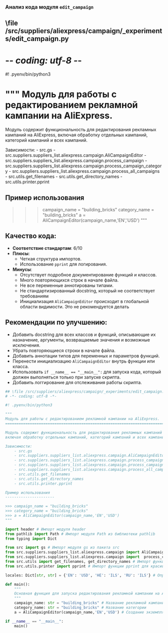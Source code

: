 ### **Анализ кода модуля `edit_campaign`**

## \file /src/suppliers/aliexpress/campaign/_experiments/edit_campaign.py
# -*- coding: utf-8 -*-
#! .pyenv/bin/python3

"""
Модуль для работы с редактированием рекламной кампании на AliExpress.
=======================================================================

Модуль содержит функциональность для редактирования рекламных кампаний на AliExpress,
включая обработку отдельных кампаний, категорий кампаний и всех кампаний.

Зависимости:
    - src.gs
    - src.suppliers.suppliers_list.aliexpress.campaign.AliCampaignEditor
    - src.suppliers.suppliers_list.aliexpress.campaign.process_campaign
    - src.suppliers.suppliers_list.aliexpress.campaign.process_campaign_category
    - src.suppliers.suppliers_list.aliexpress.campaign.process_all_campaigns
    - src.utils.get_filenames
    - src.utils.get_directory_names
    - src.utils.printer.pprint

Пример использования
----------------------

>>> campaign_name = "building_bricks"
>>> category_name = "building_bricks"
>>> a = AliCampaignEditor(campaign_name,'EN','USD')
"""

## Качество кода:
- **Соответствие стандартам**: 6/10
- **Плюсы**:
    - Четкая структура импортов.
    - Использование `pprint` для логирования.
- **Минусы**:
    - Отсутствует подробное документирование функций и классов.
    - Много повторяющихся строк в начале файла.
    - Не все переменные аннотированы типами.
    - Не стандартизированный docstring, который не соответствует требованиям
    - Инициализация `AliCampaignEditor` происходит в глобальной области видимости. Это не рекомендуется делать
## Рекомендации по улучшению:
- Добавить docstring для всех классов и функций, описывающие их назначение, аргументы, возвращаемые значения и возможные исключения.
- Убрать повторяющиеся строки в начале файла.
- Добавить аннотации типов для переменных и параметров функций.
- Перенести инициализацию `AliCampaignEditor` внутрь функции или класса.
- Использовать `if __name__ == "__main__":` для запуска кода, который должен выполняться только при запуске скрипта.
- Добавить логгирование для отслеживания работы скрипта.

```python
## \file /src/suppliers/aliexpress/campaign/_experiments/edit_campaign.py
# -*- coding: utf-8 -*-

#! .pyenv/bin/python3

"""
Модуль для работы с редактированием рекламной кампании на AliExpress.
=======================================================================

Модуль содержит функциональность для редактирования рекламных кампаний на AliExpress,
включая обработку отдельных кампаний, категорий кампаний и всех кампаний.

Зависимости:
    - src.gs
    - src.suppliers.suppliers_list.aliexpress.campaign.AliCampaignEditor
    - src.suppliers.suppliers_list.aliexpress.campaign.process_campaign
    - src.suppliers.suppliers_list.aliexpress.campaign.process_campaign_category
    - src.suppliers.suppliers_list.aliexpress.campaign.process_all_campaigns
    - src.utils.get_filenames
    - src.utils.get_directory_names
    - src.utils.printer.pprint

Пример использования
----------------------

>>> campaign_name = "building_bricks"
>>> category_name = "building_bricks"
>>> a = AliCampaignEditor(campaign_name,'EN','USD')
"""

import header # Импорт модуля header
from pathlib import Path # Импорт модуля Path из библиотеки pathlib
from typing import Dict

from src import gs # Импорт модуля gs из пакета src
from src.suppliers.suppliers_list.aliexpress.campaign import AliCampaignEditor # Импорт класса AliCampaignEditor
from src.suppliers.suppliers_list.aliexpress.campaign import  process_campaign, process_campaign_category, process_all_campaigns # Импорт функций для обработки кампаний
from src.utils import get_filenames, get_directory_names # Импорт функций для работы с файлами и директориями
from src.utils.printer import pprint # Импорт функции pprint для красивой печати

locales: Dict[str, str] = {'EN': 'USD', 'HE': 'ILS', 'RU': 'ILS'} # Определение словаря с локалями

def main():
    """
    Основная функция для запуска редактирования рекламной кампании на AliExpress.
    """
    campaign_name: str = "building_bricks" # Название рекламной кампании
    category_name: str = "building_bricks" # Название категории
    a = AliCampaignEditor(campaign_name,'EN','USD') # Создание экземпляра класса AliCampaignEditor

if __name__ == "__main__":
    main()